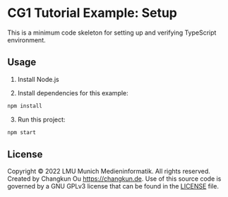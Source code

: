 # CG1 Tutorial Example: Setup

This is a minimum code skeleton for setting up and verifying TypeScript
environment.

## Usage

1. Install Node.js

2. Install dependencies for this example:

```sh
npm install
```

3. Run this project:

```sh
npm start
```

## License

Copyright © 2022 LMU Munich Medieninformatik. All rights reserved.
Created by Changkun Ou <https://changkun.de>. Use of this source
code is governed by a GNU GPLv3 license that can be found in the
[LICENSE](./LICENSE) file.